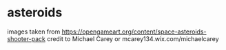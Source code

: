 # asteroids

images taken from https://opengameart.org/content/space-asteroids-shooter-pack
credit to Michael Carey or mcarey134.wix.com/michaelcarey
